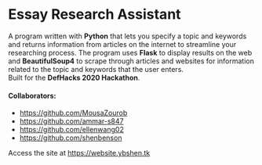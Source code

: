 # Essay Research Assistant
A program written with **Python** that lets you specify a topic and keywords and returns information from articles on the internet to streamline your researching process. 
The program uses **Flask** to display results on the web and **BeautifulSoup4** to scrape through articles and websites
for information related to the topic and keywords that the user enters. 
<br>
Built for the **DefHacks 2020 Hackathon**.

#### Collaborators: 
* https://github.com/MousaZourob
* https://github.com/ammar-s847
* https://github.com/ellenwang02
* https://github.com/shenbenson

Access the site at https://website.ybshen.tk
